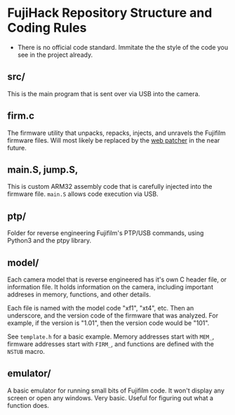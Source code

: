 # FujiHack Repository Structure and Coding Rules
- There is no official code standard. Immitate the the style of the code you see in the project already.

## src/
This is the main program that is sent over via USB into the camera.

## firm.c
The firmware utility that unpacks, repacks, injects, and unravels the Fujifilm firmware files.
Will most likely be replaced by the [web patcher](https://github.com/fujihack/patcher) in the near future.

## main.S, jump.S,
This is custom ARM32 assembly code that is carefully injected into the firmware file. `main.S` allows code execution via USB.

## ptp/
Folder for reverse engineering Fujifilm's PTP/USB commands, using Python3 and the ptpy library.

## model/
Each camera model that is reverse engineered has it's own C header file, or information file.
It holds information on the camera, including important addreses in memory, functions, and other
details.

Each file is named with the model code "xf1", "xt4", etc. Then an underscore, and the version code of the
firmware that was analyzed. For example, if the version is "1.01", then the version code would be "101".

See `template.h` for a basic example. Memory addresses start with `MEM_`, firmware addresses start with `FIRM_`,
and functions are defined with the `NSTUB` macro.

## emulator/
A basic emulator for running small bits of Fujifilm code. It won't display any screen or open any windows. Very basic.
Useful for figuring out what a function does.
